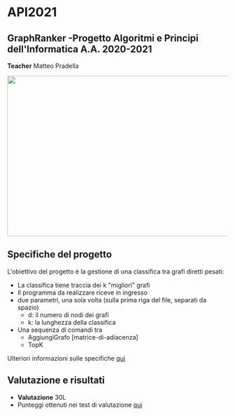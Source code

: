 # API2021
## GraphRanker -Progetto Algoritmi e Principi dell'Informatica A.A. 2020-2021
**Teacher** Matteo Pradella


<img src="https://www.researchgate.net/publication/323578961/figure/fig5/AS:868789486903298@1584146963208/Example-Graph-for-dynamic-Dijkstra-algorithm.png" width=753px height=366px />

## Specifiche del progetto
L'obiettivo del progetto è la gestione di una classifica
tra grafi diretti pesati:
* La classifica tiene traccia dei k "migliori" grafi
* Il programma da realizzare riceve in ingresso
* due parametri, una sola volta (sulla prima riga del file, separati da spazio)
  * d: il numero di nodi dei grafi
  * k: la lunghezza della classifica
* Una sequenza di comandi tra
  * AggiungiGrafo [matrice-di-adiacenza]
  * TopK

Ulteriori informazioni sulle specifiche [qui](https://github.com/mirkoliveli/API2021/blob/master/Specifiche_Progetto/Open%20(%5Bit%5D).pdf)

## Valutazione e risultati
* **Valutazione** 30L
* Punteggi ottenuti nei test di valutazione [qui](https://github.com/mirkoliveli/API2021/tree/master/results)